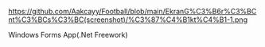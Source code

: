 https://github.com/Aakcayy/Football/blob/main/EkranG%C3%B6r%C3%BCnt%C3%BCs%C3%BC(screenshot)/%C3%87%C4%B1kt%C4%B1-1.png


 Windows Forms App(.Net Freework)
